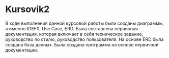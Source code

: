 # Kursovik2
В ходе выполнения данной курсовой работы были созданы диаграммы, а именно IDEF0, Use Case, ERD.
Была составлена первичная документация, которая включает в себя техническое задание, руководство по стилю, руководство пользователя.
На основе ERD была создана база данных.
Была создана программа на основе первичной документации.
